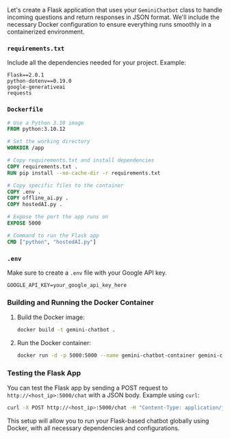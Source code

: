 Let's create a Flask application that uses your `GeminiChatbot` class to handle incoming questions and return responses in JSON format. We'll include the necessary Docker configuration to ensure everything runs smoothly in a containerized environment.


### `requirements.txt`
Include all the dependencies needed for your project. Example:
```
Flask==2.0.1
python-dotenv==0.19.0
google-generativeai
requests
```

### `Dockerfile`
```Dockerfile
# Use a Python 3.10 image
FROM python:3.10.12

# Set the working directory
WORKDIR /app

# Copy requirements.txt and install dependencies
COPY requirements.txt .
RUN pip install --no-cache-dir -r requirements.txt

# Copy specific files to the container
COPY .env .
COPY offline_ai.py .
COPY hostedAI.py .

# Expose the port the app runs on
EXPOSE 5000

# Command to run the Flask app
CMD ["python", "hostedAI.py"]
```

### `.env`
Make sure to create a `.env` file with your Google API key.
```
GOOGLE_API_KEY=your_google_api_key_here
```

### Building and Running the Docker Container
1. Build the Docker image:
   ```sh
   docker build -t gemini-chatbot .
   ```

2. Run the Docker container:
   ```sh
   docker run -d -p 5000:5000 --name gemini-chatbot-container gemini-chatbot
   ```

### Testing the Flask App
You can test the Flask app by sending a POST request to `http://<host_ip>:5000/chat` with a JSON body. Example using `curl`:
```sh
curl -X POST http://<host_ip>:5000/chat -H "Content-Type: application/json" -d '{"input_text": "Do You know about lord Sri Krishna"}'
```

This setup will allow you to run your Flask-based chatbot globally using Docker, with all necessary dependencies and configurations.